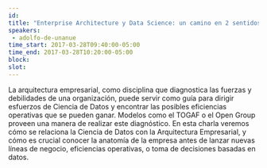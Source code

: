 ```yaml
---
id: 
title: "Enterprise Architecture y Data Science: un camino en 2 sentidos"
speakers:
 - adolfo-de-unanue
time_start: 2017-03-28T09:40:00-05:00
time_end: 2017-03-28T10:20:00-05:00
block: 
slot: 
---
```


La arquitectura empresarial, como disciplina que diagnostica las fuerzas y debilidades de una organización, puede servir como guía para dirigir esfuerzos de Ciencia de Datos y encontrar las posibles eficiencias operativas que se pueden ganar. Modelos como el TOGAF o el Open Group proveen una manera de realizar este diagnóstico. En esta charla veremos cómo se relaciona la Ciencia de Datos con la Arquitectura Empresarial, y cómo es crucial conocer la anatomía de la empresa antes de lanzar nuevas líneas de negocio, eficiencias operativas, o toma de decisiones basadas en datos.